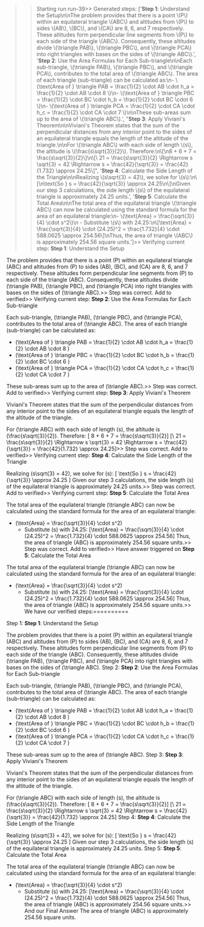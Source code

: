 >> Starting run run-39>> 
Generated steps: 
['**Step 1**: Understand the Setup\n\nThe problem provides that there is a point \\(P\\) within an equilateral triangle \\(ABC\\) and altitudes from \\(P\\) to sides \\(AB\\), \\(BC\\), and \\(CA\\) are 8, 6, and 7 respectively. These altitudes form perpendicular line segments from \\(P\\) to each side of the triangle \\(ABC\\). Consequently, these altitudes divide \\(\\triangle PAB\\), \\(\\triangle PBC\\), and \\(\\triangle PCA\\) into right triangles with bases on the sides of \\(\\triangle ABC\\).', '**Step 2**: Use the Area Formulas for Each Sub-triangle\n\nEach sub-triangle, \\(\\triangle PAB\\), \\(\\triangle PBC\\), and \\(\\triangle PCA\\), contributes to the total area of \\(\\triangle ABC\\). The area of each triangle (sub-triangle) can be calculated as:\n- \\(\\text{Area of } \\triangle PAB = \\frac{1}{2} \\cdot AB \\cdot h_a = \\frac{1}{2} \\cdot AB \\cdot 8 \\)\n- \\(\\text{Area of } \\triangle PBC = \\frac{1}{2} \\cdot BC \\cdot h_b = \\frac{1}{2} \\cdot BC \\cdot 6 \\)\n- \\(\\text{Area of } \\triangle PCA = \\frac{1}{2} \\cdot CA \\cdot h_c = \\frac{1}{2} \\cdot CA \\cdot 7 \\)\n\nThese sub-areas sum up to the area of \\(\\triangle ABC\\).', "**Step 3**: Apply Viviani's Theorem\n\nViviani's Theorem states that the sum of the perpendicular distances from any interior point to the sides of an equilateral triangle equals the length of the altitude of the triangle.\n\nFor \\(\\triangle ABC\\) with each side of length \\(s\\), the altitude is \\(\\frac{s\\sqrt{3}}{2}\\). Therefore:\n\\[\n8 + 6 + 7 = \\frac{s\\sqrt{3}}{2}\\]\n\\[\\ 21 = \\frac{s\\sqrt{3}}{2} \\Rightarrow s \\sqrt{3} = 42 \\Rightarrow s = \\frac{42}{\\sqrt{3}} = \\frac{42}{1.732} \\approx 24.25\\]", '**Step 4**: Calculate the Side Length of the Triangle\n\nRealizing \\(s\\sqrt{3} = 42\\), we solve for \\(s\\):\n\\[\n\\text{So } s = \\frac{42}{\\sqrt{3}} \\approx 24.25\n\\]\nGiven our step 3 calculations, the side length \\(s\\) of the equilateral triangle is approximately 24.25 units.', '**Step 5**: Calculate the Total Area\n\nThe total area of the equilateral triangle \\(\\triangle ABC\\) can now be calculated using the standard formula for the area of an equilateral triangle:\n- \\(\\text{Area} = \\frac{\\sqrt{3}}{4} \\cdot s^2\\)\n  - Substitute \\(s\\) with 24.25:\n\\[\\text{Area} = \\frac{\\sqrt{3}}{4} \\cdot (24.25)^2 = \\frac{1.732}{4} \\cdot 588.0625 \\approx 254.56\\]\nThus, the area of triangle \\(ABC\\) is approximately 254.56 square units.']>> 
Verifying current step: 
**Step 1**: Understand the Setup

The problem provides that there is a point \(P\) within an equilateral triangle \(ABC\) and altitudes from \(P\) to sides \(AB\), \(BC\), and \(CA\) are 8, 6, and 7 respectively. These altitudes form perpendicular line segments from \(P\) to each side of the triangle \(ABC\). Consequently, these altitudes divide \(\triangle PAB\), \(\triangle PBC\), and \(\triangle PCA\) into right triangles with bases on the sides of \(\triangle ABC\).>> 
Step was correct. Add to verified>> 
Verifying current step: 
**Step 2**: Use the Area Formulas for Each Sub-triangle

Each sub-triangle, \(\triangle PAB\), \(\triangle PBC\), and \(\triangle PCA\), contributes to the total area of \(\triangle ABC\). The area of each triangle (sub-triangle) can be calculated as:
- \(\text{Area of } \triangle PAB = \frac{1}{2} \cdot AB \cdot h_a = \frac{1}{2} \cdot AB \cdot 8 \)
- \(\text{Area of } \triangle PBC = \frac{1}{2} \cdot BC \cdot h_b = \frac{1}{2} \cdot BC \cdot 6 \)
- \(\text{Area of } \triangle PCA = \frac{1}{2} \cdot CA \cdot h_c = \frac{1}{2} \cdot CA \cdot 7 \)

These sub-areas sum up to the area of \(\triangle ABC\).>> 
Step was correct. Add to verified>> 
Verifying current step: 
**Step 3**: Apply Viviani's Theorem

Viviani's Theorem states that the sum of the perpendicular distances from any interior point to the sides of an equilateral triangle equals the length of the altitude of the triangle.

For \(\triangle ABC\) with each side of length \(s\), the altitude is \(\frac{s\sqrt{3}}{2}\). Therefore:
\[
8 + 6 + 7 = \frac{s\sqrt{3}}{2}\]
\[\ 21 = \frac{s\sqrt{3}}{2} \Rightarrow s \sqrt{3} = 42 \Rightarrow s = \frac{42}{\sqrt{3}} = \frac{42}{1.732} \approx 24.25\]>> 
Step was correct. Add to verified>> 
Verifying current step: 
**Step 4**: Calculate the Side Length of the Triangle

Realizing \(s\sqrt{3} = 42\), we solve for \(s\):
\[
\text{So } s = \frac{42}{\sqrt{3}} \approx 24.25
\]
Given our step 3 calculations, the side length \(s\) of the equilateral triangle is approximately 24.25 units.>> 
Step was correct. Add to verified>> 
Verifying current step: 
**Step 5**: Calculate the Total Area

The total area of the equilateral triangle \(\triangle ABC\) can now be calculated using the standard formula for the area of an equilateral triangle:
- \(\text{Area} = \frac{\sqrt{3}}{4} \cdot s^2\)
  - Substitute \(s\) with 24.25:
\[\text{Area} = \frac{\sqrt{3}}{4} \cdot (24.25)^2 = \frac{1.732}{4} \cdot 588.0625 \approx 254.56\]
Thus, the area of triangle \(ABC\) is approximately 254.56 square units.>> 
Step was correct. Add to verified>> 
Have answer triggered on **Step 5**: Calculate the Total Area

The total area of the equilateral triangle \(\triangle ABC\) can now be calculated using the standard formula for the area of an equilateral triangle:
- \(\text{Area} = \frac{\sqrt{3}}{4} \cdot s^2\)
  - Substitute \(s\) with 24.25:
\[\text{Area} = \frac{\sqrt{3}}{4} \cdot (24.25)^2 = \frac{1.732}{4} \cdot 588.0625 \approx 254.56\]
Thus, the area of triangle \(ABC\) is approximately 254.56 square units.>> 
We have our verified steps:==========
>> 
Step 1:
**Step 1**: Understand the Setup

The problem provides that there is a point \(P\) within an equilateral triangle \(ABC\) and altitudes from \(P\) to sides \(AB\), \(BC\), and \(CA\) are 8, 6, and 7 respectively. These altitudes form perpendicular line segments from \(P\) to each side of the triangle \(ABC\). Consequently, these altitudes divide \(\triangle PAB\), \(\triangle PBC\), and \(\triangle PCA\) into right triangles with bases on the sides of \(\triangle ABC\).
Step 2:
**Step 2**: Use the Area Formulas for Each Sub-triangle

Each sub-triangle, \(\triangle PAB\), \(\triangle PBC\), and \(\triangle PCA\), contributes to the total area of \(\triangle ABC\). The area of each triangle (sub-triangle) can be calculated as:
- \(\text{Area of } \triangle PAB = \frac{1}{2} \cdot AB \cdot h_a = \frac{1}{2} \cdot AB \cdot 8 \)
- \(\text{Area of } \triangle PBC = \frac{1}{2} \cdot BC \cdot h_b = \frac{1}{2} \cdot BC \cdot 6 \)
- \(\text{Area of } \triangle PCA = \frac{1}{2} \cdot CA \cdot h_c = \frac{1}{2} \cdot CA \cdot 7 \)

These sub-areas sum up to the area of \(\triangle ABC\).
Step 3:
**Step 3**: Apply Viviani's Theorem

Viviani's Theorem states that the sum of the perpendicular distances from any interior point to the sides of an equilateral triangle equals the length of the altitude of the triangle.

For \(\triangle ABC\) with each side of length \(s\), the altitude is \(\frac{s\sqrt{3}}{2}\). Therefore:
\[
8 + 6 + 7 = \frac{s\sqrt{3}}{2}\]
\[\ 21 = \frac{s\sqrt{3}}{2} \Rightarrow s \sqrt{3} = 42 \Rightarrow s = \frac{42}{\sqrt{3}} = \frac{42}{1.732} \approx 24.25\]
Step 4:
**Step 4**: Calculate the Side Length of the Triangle

Realizing \(s\sqrt{3} = 42\), we solve for \(s\):
\[
\text{So } s = \frac{42}{\sqrt{3}} \approx 24.25
\]
Given our step 3 calculations, the side length \(s\) of the equilateral triangle is approximately 24.25 units.
Step 5:
**Step 5**: Calculate the Total Area

The total area of the equilateral triangle \(\triangle ABC\) can now be calculated using the standard formula for the area of an equilateral triangle:
- \(\text{Area} = \frac{\sqrt{3}}{4} \cdot s^2\)
  - Substitute \(s\) with 24.25:
\[\text{Area} = \frac{\sqrt{3}}{4} \cdot (24.25)^2 = \frac{1.732}{4} \cdot 588.0625 \approx 254.56\]
Thus, the area of triangle \(ABC\) is approximately 254.56 square units.>> 
And our Final Answer
The area of triangle \(ABC\) is approximately 254.56 square units.